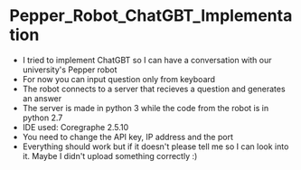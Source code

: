 # Pepper_Robot_ChatGBT_Implementation
- I tried to implement ChatGBT so I can have a conversation with our university's Pepper robot
- For now you can input question only from keyboard
- The robot connects to a server that recieves a question and generates an answer
- The server is made in python 3 while the code from the robot is in python 2.7
- IDE used: Coregraphe 2.5.10
- You need to change the API key, IP address and the port
- Everything should work but if it doesn't please tell me so I can look into it. Maybe I didn't upload something correctly :)

